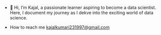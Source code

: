 - 👋 Hi, I’m Kajal,
  a passionate learner aspiring to become a data scientist.
  Here, I document my journey as I dekve into the exciting world of data science.

- How to reach me kajalkumari231997@gmail.com

<!---
Kajal0203/Kajal0203 is a ✨ special ✨ repository because its `README.md` (this file) appears on your GitHub profile.
You can click the Preview link to take a look at your changes.
--->
